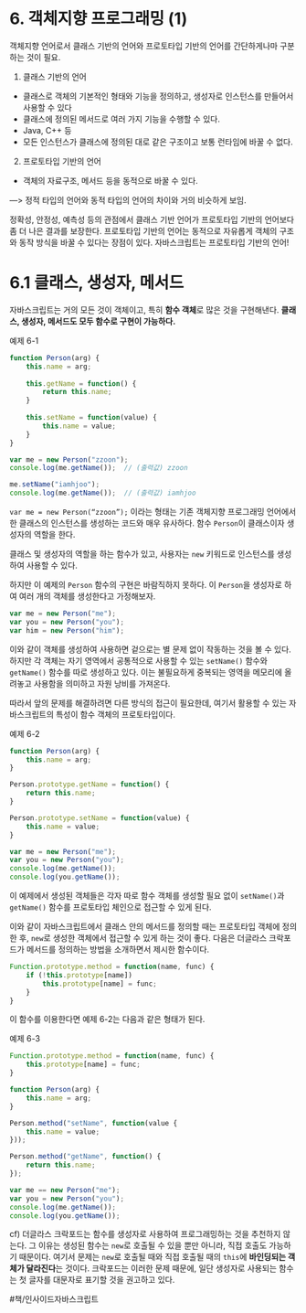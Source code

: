 # 6. 객체지향 프로그래밍 (1)
객체지향 언어로서 클래스 기반의 언어와 프로토타입 기반의 언어를 간단하게나마 구분하는 것이 필요.

1. 클래스 기반의 언어
- 클래스로 객체의 기본적인 형태와 기능을 정의하고, 생성자로 인스턴스를 만들어서 사용할 수 있다
- 클래스에 정의된 메서드로 여러 가지 기능을 수행할 수 있다.
- Java, C++ 등
- 모든 인스턴스가 클래스에 정의된 대로 같은 구조이고 보통 런타임에 바꿀 수 없다.

2. 프로토타입 기반의 언어
- 객체의 자료구조, 메서드 등을 동적으로 바꿀 수 있다.

—> 정적 타입의 언어와 동적 타입의 언어의 차이와 거의 비슷하게 보임.

정확성, 안정성, 예측성 등의 관점에서 클래스 기반 언어가 프로토타입 기반의 언어보다 좀 더 나은 결과를 보장한다.
프로토타입 기반의 언어는 동적으로 자유롭게 객체의 구조와 동작 방식을 바꿀 수 있다는 장점이 있다.
자바스크립트는 프로토타입 기반의 언어!

# 6.1 클래스, 생성자, 메서드
자바스크립트는 거의 모든 것이 객체이고, 특히 **함수 객체**로 많은 것을 구현해낸다. **클래스, 생성자, 메서드도 모두 함수로 구현이 가능하다.**

예제 6-1
```javascript
function Person(arg) {
    this.name = arg;
    
    this.getName = function() {
        return this.name;
    }
    
    this.setName = function(value) {
        this.name = value;
    }
}

var me = new Person("zzoon");
console.log(me.getName());  // (출력값) zzoon

me.setName("iamhjoo");
console.log(me.getName());  // (출력값) iamhjoo
```

`var me = new Person(“zzoon”);`
이라는 형태는 기존 객체지향 프로그래밍 언어에서 한 클래스의 인스턴스를 생성하는 코드와 매우 유사하다. 함수 `Person`이 클래스이자 생성자의 역할을 한다.

클래스 및 생성자의 역할을 하는 함수가 있고, 사용자는 `new` 키워드로 인스턴스를 생성하여 사용할 수 있다.

하지만 이 예제의 `Person` 함수의 구현은 바람직하지 못하다.
이 `Person`을 생성자로 하여 여러 개의 객체를 생성한다고 가정해보자.

```javascript
var me = new Person("me");
var you = new Person("you");
var him = new Person("him");
```

이와 같이 객체를 생성하여 사용하면 겉으로는 별 문제 없이 작동하는 것을 볼 수 있다.
하지만 각 객체는 자기 영역에서 공통적으로 사용할 수 있는 `setName()` 함수와 `getName()` 함수를 따로 생성하고 있다. 이는 불필요하게 중복되는 영역을 메모리에 올려놓고 사용함을 의미하고 자원 낭비를 가져온다.

따라서 앞의 문제를 해결하려면 다른 방식의 접근이 필요한데, 여기서 활용할 수 있는 자바스크립트의 특성이 함수 객체의 프로토타입이다.

예제 6-2
```javascript
function Person(arg) {
    this.name = arg;
}

Person.prototype.getName = function() {
    return this.name;
}

Person.prototype.setName = function(value) {
    this.name = value;
}

var me = new Person("me");
var you = new Person("you");
console.log(me.getName());
console.log(you.getName());
```

이 예제에서 생성된 객체들은 각자 따로 함수 객체를 생성할 필요 없이 `setName()`과 `getName()` 함수를 프로토타입 체인으로 접근할 수 있게 된다.

이와 같이 자바스크립트에서 클래스 안의 메서드를 정의할 때는 프로토타입 객체에 정의한 후, `new`로 생성한 객체에서 접근할 수 있게 하는 것이 좋다.
다음은 더글라스 크락포드가 메서드를 정의하는 방법을 소개하면서 제시한 함수이다.
```javascript
Function.prototype.method = function(name, func) {
	if (!this.prototype[name])
		this.prototype[name] = func;
	}
}
```

이 함수를 이용한다면 예제 6-2는 다음과 같은 형태가 된다.

예제 6-3
```javascript
Function.prototype.method = function(name, func) {
    this.prototype[name] = func;
}

function Person(arg) {
    this.name = arg;
}

Person.method("setName", function(value {
    this.name = value;
}));

Person.method("getName", function() {
    return this.name;
});

var me == new Person("me");
var you = new Person("you");
console.log(me.getName());
console.log(you.getName());
```

cf) 더글라스 크락포드는 함수를 생성자로 사용하여 프로그래밍하는 것을 추천하지 않는다. 그 이유는 생성된 함수는 `new`로 호출될 수 있을 뿐만 아니라, 직접 호출도 가능하기 때문이다. 여기서 문제는 `new`로 호출될 때와 직접 호출될 때의 `this`에 **바인딩되는 객체가 달라진다**는 것이다. 크락포드는 이러한 문제 때문에, 일단 생성자로 사용되는 함수는 첫 글자를 대문자로 표기할 것을 권고하고 있다.

#책/인사이드자바스크립트